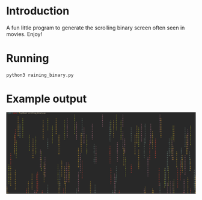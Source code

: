 # Introduction
A fun little program to generate the scrolling binary screen often seen in movies. Enjoy!

# Running 
```
python3 raining_binary.py
```

# Example output

![An example run](/images/raining_binary.png)
